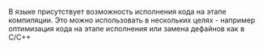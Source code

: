 В языке присутствует возможность исполнения кода на этапе компиляции.
Это можно использовать в нескольких целях - например
оптимизация кода на этапе исполнения или замена дефайнов как в C/C++

```

```
